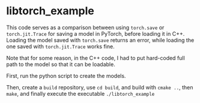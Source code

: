 # libtorch_example

This code serves as a comparison between using `torch.save` or `torch.jit.Trace` for saving a model in PyTorch, before loading it in C++.
Loading the model saved with `torch.save` returns an error, while loading the one saved with `torch.jit.Trace` works fine.

Note that for some reason, in the C++ code, I had to put hard-coded full path to the model so that it can be loadable.

First, run the python script to create the models.

Then, create a `build` repository, use `cd build`, and build with `cmake ..`, then `make`, and finally execute the executable `./libtorch_example`
